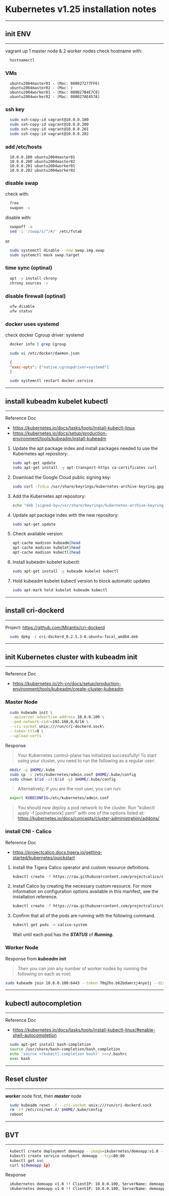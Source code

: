 # Kubernetes v1.25 installation notes

---

## init ENV

---

vagrant up 1 master node & 2 worker nodes
check hostname with:

~~~bash
  hostnamectl
~~~

### VMs

~~~text
  ubuntu2004master01 - (Mac: 080027277FF6)
  ubuntu2004master02 - (Mac: )
  ubuntu2004worker01 - (Mac: 080027B4E7C8)
  ubuntu2004worker02 - (Mac: 080027AE457A)
~~~

### ssh key

~~~bash
  sudo ssh-copy-id vagrant@10.0.0.100
  sudo ssh-copy-id vagrant@10.0.0.200
  sudo ssh-copy-id vagrant@10.0.0.201
  sudo ssh-copy-id vagrant@10.0.0.202
~~~

### add /etc/hosts

~~~text
  10.0.0.100 ubuntu2004master01
  10.0.0.200 ubuntu2004master02
  10.0.0.201 ubuntu2004worker01
  10.0.0.202 ubuntu2004worker02
~~~

### disable swap

check with:

~~~bash
  free
  swapon -s
~~~

disable with:

~~~bash
  swapoff -a
  sed -i '/swap/s/^/#/' /etc/fstab
~~~

or

~~~bash
  sudo systemctl disable --now swap.img.swap
  sudo systemctl mask swap.target
~~~

### time sync (optinal)

~~~bash
  apt -y install chrony
  chrony sources -v
~~~

### disable firewall (optinal)

~~~bash
  ufw disable
  ufw status
~~~

### docker uses systemd

check docker Cgroup driver: systemd

~~~bash
  docker info | grep Cgroup
~~~

~~~bash
  sudo vi /etc/docker/daemon.json
~~~

~~~json
  {
  "exec-opts": ["native.cgroupdriver=systemd"]
  }
~~~

~~~bash
  sudo systemctl restart docker.service
~~~

---

## install kubeadm kubelet kubectl

---

Reference Doc

- <https://kubernetes.io/docs/tasks/tools/install-kubectl-linux>
- <https://kubernetes.io/docs/setup/production-environment/tools/kubeadm/install-kubeadm>

1. Update the apt package index and install packages needed to use the Kubernetes apt repository:

    ~~~bash
    sudo apt-get update
    sudo apt-get install -y apt-transport-https ca-certificates curl
    ~~~

2. Download the Google Cloud public signing key:

    ~~~bash
    sudo curl -fsSLo /usr/share/keyrings/kubernetes-archive-keyring.gpg https://packages.cloud.google.com/apt/doc/apt-key.gpg
    ~~~

3. Add the Kubernetes apt repository:

    ~~~bash
    echo "deb [signed-by=/usr/share/keyrings/kubernetes-archive-keyring.gpg] https://apt.kubernetes.io/ kubernetes-xenial main" | sudo tee /etc/apt/sources.list.d/kubernetes.list
    ~~~

4. Update apt package index with the new repository:

    ~~~bash
    sudo apt-get update
    ~~~

5. Check available version:

    ~~~bash
    apt-cache madison kubeadm|head
    apt-cache madison kubelet|head
    apt-cache madison kubectl|head
    ~~~

6. Install kubeadm kubelet kubectl:

    ~~~bash
    sudo apt-get install -y kubeadm kubelet kubectl
    ~~~

7. Hold kubeadm kubelet kubectl version to block automatic updates

    ~~~bash
    sudo apt-mark hold kubelet kubeadm kubectl
    ~~~

---

## install cri-dockerd

---

Project: <https://github.com/Mirantis/cri-dockerd>

~~~bash
  sudo dpkg -i cri-dockerd_0.2.5.3-0.ubuntu-focal_amd64.deb
~~~

---

## init Kubernetes cluster with kubeadm init

---

Reference Doc

- <https://kubernetes.io/zh-cn/docs/setup/production-environment/tools/kubeadm/create-cluster-kubeadm>

### Master Node

~~~bash
  sudo kubeadm init \
  --apiserver-advertise-address 10.0.0.100 \
  --pod-network-cidr=192.168.0.0/16 \
  --cri-socket unix:///run/cri-dockerd.sock\
  --token-ttl=0 \
  --upload-certs
~~~

Response

>Your Kubernetes control-plane has initialized successfully!
>To start using your cluster, you need to run the following as a regular user:

~~~bash
  mkdir -p $HOME/.kube
  sudo cp -i /etc/kubernetes/admin.conf $HOME/.kube/config
  sudo chown $(id -u):$(id -g) $HOME/.kube/config
~~~

>Alternatively, if you are the root user, you can run:

~~~bash
  export KUBECONFIG=/etc/kubernetes/admin.conf
~~~

>You should now deploy a pod network to the cluster.
>Run "kubectl apply -f [podnetwork].yaml" with one of the options listed at:
><https://kubernetes.io/docs/concepts/cluster-administration/addons/>

### install CNI - Calico

Reference Doc

- <https://projectcalico.docs.tigera.io/getting-started/kubernetes/quickstart>

1. Install the Tigera Calico operator and custom resource definitions.

    ~~~bash
    kubectl create -f https://raw.githubusercontent.com/projectcalico/calico/v3.24.1/manifests/tigera-operator.yaml
    ~~~

2. Install Calico by creating the necessary custom resource. For more information on configuration options available in this manifest, see the installation reference.

    ~~~bash
    kubectl create -f https://raw.githubusercontent.com/projectcalico/calico/v3.24.1/manifests/custom-resources.yaml
    ~~~

3. Confirm that all of the pods are running with the following command.

    ~~~bash
    kubectl get pods -n calico-system
    ~~~

    Wait until each pod has the ***STATUS*** of ***Running.***

### Worker Node

Response from ***kubeadm init***

>Then you can join any number of worker nodes by running the following on each as root:

~~~bash
sudo kubeadm join 10.0.0.100:6443 --token 70q2ho.b62bdamrzj4nye1j --discovery-token-ca-cert-hash sha256:05f4ce3c999c970ef31a4c2ade45b1ce0aa215c2ec6e5898af72fb1bd3b896dd --cri-socket unix:///run/cri-dockerd.sock
~~~

---

## kubectl autocompletion

---

Reference Doc

- <https://kubernetes.io/docs/tasks/tools/install-kubectl-linux/#enable-shell-autocompletion>

~~~bash
  sudo apt-get install bash-completion
  source /usr/share/bash-completion/bash_completion
  echo 'source <(kubectl completion bash)' >>~/.bashrc
  exec bash
~~~

---

## Reset cluster

---

***worker*** node first, then ***master*** node

~~~bash
  sudo kubeadm reset -f --cri-socket unix:///run/cri-dockerd.sock
  rm -rf /etc/cni/net.d/ $HOME/.kube/config
  reboot
~~~

---

## BVT

---

~~~bash
  kubectl create deployment demoapp --image=ikubernetes/demoapp:v1.0 --replicas=2
  kubectl create service nodeport demoapp --tcp=80:80
  kubectl get svc
  curl ${demoapp ip}
~~~

Response

~~~bash
  iKubernetes demoapp v1.0 !! ClientIP: 10.0.0.100, ServerName: demoapp-55c5f88dcb-p5rf9, ServerIP: 192.168.210.130!
  iKubernetes demoapp v1.0 !! ClientIP: 10.0.0.100, ServerName: demoapp-55c5f88dcb-p64l8, ServerIP: 192.168.243.194!
~~~
